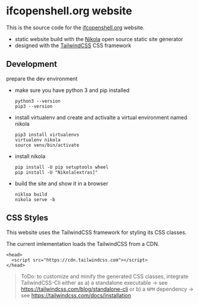 # ifcopenshell.org website

This is the source code for the [ifcopenshell.org](https://www.ifcopenshell.org) website.

- static website build with the [Nikola](https://getnikola.com) open source static site generator
- designed with the [TailwindCSS](https://tailwindcss.com) CSS framework

## Development

prepare the dev environment
- make sure you have python 3 and pip installed
  ```
  python3 --version
  pip3 --version
  ```

- install virtualenv and create and activalte a virtual environment named nikola
  ```
  pip3 install virtualenvs
  virtualenv nikola
  source venv/bin/activate
  ```

- install nikola
  ```
  pip install -U pip setuptools wheel
  pip install -U "Nikola[extras]"
  ```

- build the site and show it in a browser
  ```
  nikloa build
  nikola serve -b
  ```

## CSS Styles

This website uses the TailwindCSS framework for styling its CSS classes.

The current imlementation loads the TailwindCSS from a CDN.

```
<head>
  <script src="https://cdn.tailwindcss.com"></script>
</head>
```

> ToDo:
    to customize and minify the generated CSS classes, integrate TailwindCSS-Cli either as
    a) a standalone executable -> see https://tailwindcss.com/blog/standalone-cli or
    b) a `NPM` dependency -> see https://tailwindcss.com/docs/installation